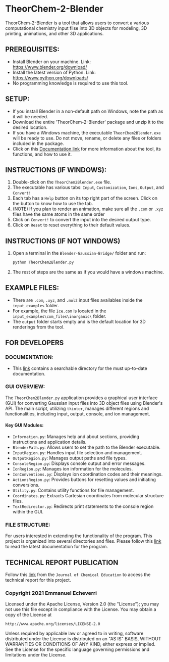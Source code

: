 ﻿# TheorChem-2-Blender

TheorChem-2-Blender is a tool that allows users to convert a various computational chemistry input filse into 3D objects for modeling, 3D printing, animations, and other 3D applications.

## PREREQUISITES:
- Install Blender on your machine. Link: https://www.blender.org/download/
- Install the latest version of Python. Link: https://www.python.org/downloads/
- No programming knowledge is required to use this tool.

## SETUP:
- If you install Blender in a non-default path on Windows, note the path as it will be needed.
- Download the entire 'TheorChem-2-Blender' package and unzip it to the desired location.
- If you have a Windows machine, the executable `TheorChem2Blender.exe` will be ready to use. Do not move, rename, or delete any files or folders included in the package.
- Click on this [Documentation link](https://gaussian-2-blender.readthedocs.io/en/latest/index.html) for more information about the tool, its functions, and how to use it.

## INSTRUCTIONS (IF WINDOWS):
1. Double-click on the `TheorChem2Blender.exe` file.
2. The executable has various tabs: `Input`, `Customization`, `Ions`, `Output`, and `Convert!` 
2. Each tab has a `Help` button on its top right part of the screen. Click on the button to know how to use the tab.
3. (NOTE) If you plan to render an animation, make sure all the `.com` or `.xyz` files have the same atoms in the same order
7. Click on `Convert!` to convert the input into the desired output type.
8. Click on `Reset` to reset everything to their default values.

## INSTRUCTIONS (IF NOT WINDOWS)
1. Open a terminal in the `Blender-Gaussian-Bridge/` folder and run:
   ```bash
   python TheorChem2Blender.py
    ```
2. The rest of steps are the same as if you would have a windows machine.

## EXAMPLE FILES:
- There are `.com`, `.xyz`, and `.mol2` input files availables inside the `input_examples` folder. 
- For example, the file `Ice.com` is located in the `input_examples\com_files\inorganic\` folder.
- The `output` folder starts empty and is the default location for 3D renderings from the tool.

## FOR DEVELOPERS

### DOCUMENTATION:
- This [link](https://gaussian-2-blender.readthedocs.io/en/latest/index.html) contains a searchable directory for the must up-to-date documentation.

### GUI OVERVIEW:
The `TheorChem2Blender.py` application provides a graphical user interface (GUI) for converting Gaussian input files into 3D object files using Blender's API. The main script, utilizing `tkinter`, manages different regions and functionalities, including input, output, console, and ion management.

#### Key GUI Modules:
- `Information.py`: Manages help and about sections, providing instructions and application details.
- `BlenderPath.py`: Allows users to set the path to the Blender executable.
- `InputRegion.py`: Handles input file selection and management.
- `OutputRegion.py`: Manages output paths and file types.
- `ConsoleRegion.py`: Displays console output and error messages.
- `IonRegion.py`: Manages ion information for the molecules.
- `IonConventions.py`: Displays ion coordination codes and their meanings.
- `ActionsRegion.py`: Provides buttons for resetting values and initiating conversions.
- `Utility.py`: Contains utility functions for file management.
- `Coordinates.py`: Extracts Cartesian coordinates from molecular structure files.
- `TextRedirector.py`: Redirects print statements to the console region within the GUI.

### FILE STRUCTURE:
For users interested in extending the functionality of the program. This project is organized into several directories and files. Please follow this [link](https://gaussian-2-blender.readthedocs.io/en/latest/index.html) to read the latest documentation for the program.


## TECHNICAL REPORT PUBLICATION
Follow this [link](https://doi.org/10.1021/acs.jchemed.1c00515) from the `Journal of Chemical Education` to access the technical report for this project. 
    

### Copyright 2021 Emmanuel Echeverri

Licensed under the Apache License, Version 2.0 (the "License");
you may not use this file except in compliance with the License.
You may obtain a copy of the License at

    http://www.apache.org/licenses/LICENSE-2.0

Unless required by applicable law or agreed to in writing, software
distributed under the License is distributed on an "AS IS" BASIS,
WITHOUT WARRANTIES OR CONDITIONS OF ANY KIND, either express or implied.
See the License for the specific language governing permissions and
limitations under the License.
